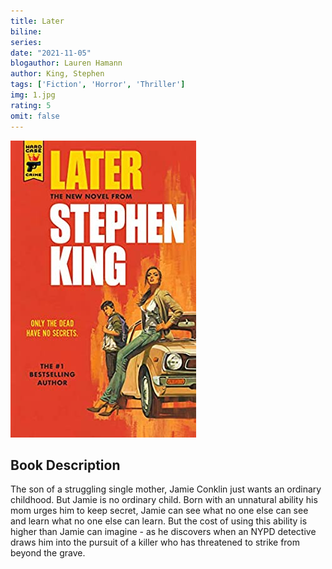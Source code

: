 ```yaml
---
title: Later
biline:
series: 
date: "2021-11-05"
blogauthor: Lauren Hamann
author: King, Stephen
tags: ['Fiction', 'Horror', 'Thriller']
img: 1.jpg
rating: 5
omit: false
---
```


![Book Cover](1.jpg)

## Book Description

The son of a struggling single mother, Jamie Conklin just wants an ordinary childhood. But Jamie is no ordinary child. Born with an unnatural ability his mom urges him to keep secret, Jamie can see what no one else can see and learn what no one else can learn. But the cost of using this ability is higher than Jamie can imagine - as he discovers when an NYPD detective draws him into the pursuit of a killer who has threatened to strike from beyond the grave.